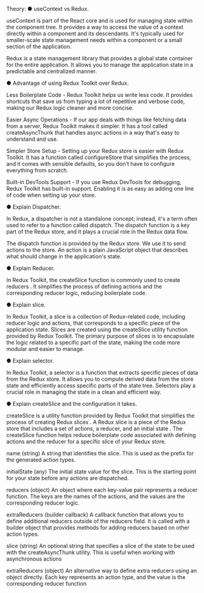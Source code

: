 Theory:
● useContext vs Redux.

useContext  is part of the React core and is used for managing state within
the component tree. It provides a way to access the value of a context directly
within a component and its descendants. It's typically used for smaller-scale state
management needs within a component or a small section of the application.

Redux is a state management library that provides a global state container
for the entire application. It allows you to manage the application state in a
predictable and centralized manner.

● Advantage of using Redux Toolkit over Redux.

Less Boilerplate Code - Redux Toolkit helps us write less code. It provides shortcuts
that save us from typing a lot of repetitive and verbose code, making our Redux
logic cleaner and more concise.

Easier Async Operations - If our app deals with things like fetching data from a server,
Redux Toolkit makes it simpler. It has a tool called createAsyncThunk that handles
async actions in a way that's easy to understand and use.

Simpler Store Setup - Setting up your Redux store is easier with Redux Toolkit. It has
a function called configureStore that simplifies the process, and it comes with
sensible defaults, so you don't have to configure everything from scratch.

Built-in DevTools Support -  If you use Redux DevTools for debugging, Redux Toolkit
has built-in support. Enabling it is as easy as adding one line of code when setting
up your store.


● Explain Dispatcher.

In Redux, a  dispatcher  is not a standalone concept; instead, it's
a term often used to refer to a function called dispatch. The
dispatch function is a key part of the Redux store, and it plays a
crucial role in the Redux data flow.

The dispatch function is provided by the Redux store. We use it
to send actions to the store. An action is a plain JavaScript object that describes
what should change in the application's state.

● Explain Reducer.

In Redux Toolkit, the  createSlice function is commonly used to create
reducers . It simplifies the process of defining actions and the
corresponding reducer logic, reducing boilerplate code.



● Explain slice.

In Redux Toolkit, a  slice  is a collection of Redux-related code,
including reducer logic and actions, that corresponds to a
specific piece of the application state. Slices are created using
the createSlice utility function provided by Redux Toolkit. The
primary purpose of slices is to encapsulate the logic related to
a specific part of the state, making the code more modular and
easier to manage.


● Explain selector.

In Redux Toolkit, a  selector  is a function that extracts specific
pieces of data from the Redux store. It allows you to compute
derived data from the store state and efficiently access
specific parts of the state tree. Selectors play a crucial role in
managing the state in a clean and efficient way.


● Explain createSlice and the configuration it takes.

createSlice  is a utility function provided by Redux Toolkit that
simplifies the  process of creating Redux slices . A  Redux slice is a
piece of the Redux store that includes a set of actions, a reducer, and
an initial state . The createSlice function helps reduce
boilerplate code associated with defining actions and the
reducer for a specific slice of your Redux store.

name (string) A string that identifies the slice. This is used as the prefix for the
generated action types.

 initialState (any) The initial state value for the slice. This is the starting point for
your state before any actions are dispatched.

reducers (object) An object where each key-value pair represents a reducer
function. The keys are the names of the actions, and the values are the
corresponding reducer logic.

extraReducers (builder callback) A callback function that allows you to define
additional reducers outside of the reducers field. It is called with a builder object
that provides methods for adding reducers based on other action types.

slice (string) An optional string that specifies a slice of the state to be used
with the createAsyncThunk utility. This is useful when working with asynchronous actions

extraReducers (object) An alternative way to define extra reducers using an object
directly. Each key represents an action type, and the value is the corresponding
reducer function